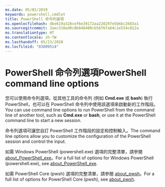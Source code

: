 ```yaml
---
ms.date: 05/02/2019
keywords: powershell,cmdlet
title: PowerShell 命令列選項
ms.openlocfilehash: dbe619a328cef6e39172aa220297e5b6bc2683a1
ms.sourcegitcommit: 2aec310ad0c0b048400cb56f6fa64c1e554c812a
ms.translationtype: HT
ms.contentlocale: zh-TW
ms.lasthandoff: 05/23/2020
ms.locfileid: "83809514"
---
```

# <a name="powershell-command-line-options"></a><span data-ttu-id="621d8-103">PowerShell 命令列選項</span><span class="sxs-lookup"><span data-stu-id="621d8-103">PowerShell command line options</span></span>

<span data-ttu-id="621d8-104">您可以使用命令列選項，從其他工具的命令列 (例如 **Cmd.exe** 或 **bash**) 執行 PowerShell，也可以在 PowerShell 命令列中使用該選項來啟動新的工作階段。</span><span class="sxs-lookup"><span data-stu-id="621d8-104">You can use command line options to run PowerShell from the command line of another tool, such as **Cmd.exe** or **bash**, or use it at the PowerShell command line to start a new session.</span></span>

<span data-ttu-id="621d8-105">命令列選項可讓您自訂 PowerShell 工作階段的設定和控制輸入。</span><span class="sxs-lookup"><span data-stu-id="621d8-105">The command line options allow you to customize the configuration of the PowerShell session and control the input.</span></span>

<span data-ttu-id="621d8-106">如需 Windows PowerShell (powershell.exe) 選項的完整清單，請參閱 [about_PowerShell_exe](/powershell/module/Microsoft.PowerShell.Core/About/about_PowerShell_exe?view=powershell-5.1)。</span><span class="sxs-lookup"><span data-stu-id="621d8-106">For a full list of options for Windows PowerShell (powershell.exe), see [about_PowerShell_exe](/powershell/module/Microsoft.PowerShell.Core/About/about_PowerShell_exe?view=powershell-5.1).</span></span>

<span data-ttu-id="621d8-107">如需 PowerShell Core (pwsh) 選項的完整清單，請參閱 [about_pwsh](/powershell/module/Microsoft.PowerShell.Core/About/about_pwsh)。</span><span class="sxs-lookup"><span data-stu-id="621d8-107">For a full list of options for PowerShell Core (pwsh), see [about_pwsh](/powershell/module/Microsoft.PowerShell.Core/About/about_pwsh).</span></span>
